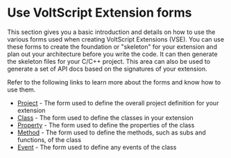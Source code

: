 # Use VoltScript Extension forms

This section gives you a basic introduction and details on how to use the various forms used when creating VoltScript Extensions (VSE). You can use these forms to create the foundation or "skeleton" for your extension and plan out your architecture before you write the code. It can then generate the skeleton files for your C/C++ project. This area can also be used to generate a set of API docs based on the signatures of your extension.

Refer to the following links to learn more about the forms and know how to use them. 

- [Project](project.md) - The form used to define the overall project definition for your extension
- [Class](class.md) - The form used to define the classes in your extension
- [Property](property.md) - The form used to define the properties of the class
- [Method](method.md) - The form used to define the methods, such as subs and functions, of the class
- [Event](event.md) - The form used to define any events of the class